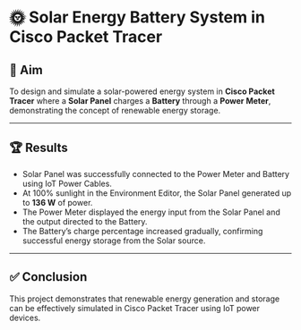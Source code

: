 # 🌞 Solar Energy Battery System in Cisco Packet Tracer

## 📌 Aim
To design and simulate a solar-powered energy system in **Cisco Packet Tracer** where a **Solar Panel** charges a **Battery** through a **Power Meter**, demonstrating the concept of renewable energy storage.

---

## 🏆 Results
- Solar Panel was successfully connected to the Power Meter and Battery using IoT Power Cables.  
- At 100% sunlight in the Environment Editor, the Solar Panel generated up to **136 W** of power.  
- The Power Meter displayed the energy input from the Solar Panel and the output directed to the Battery.  
- The Battery’s charge percentage increased gradually, confirming successful energy storage from the Solar source.  

---

## ✅ Conclusion
This project demonstrates that renewable energy generation and storage can be effectively simulated in Cisco Packet Tracer using IoT power devices.
